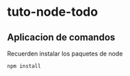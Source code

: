 # tuto-node-todo

## Aplicacion de comandos

Recuerden instalar los paquetes de node

```
npm install
```
